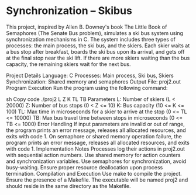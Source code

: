 # Synchronization – Skibus
This project, inspired by Allen B. Downey's book The Little Book of Semaphores (The Senate Bus problem), simulates a ski bus system using synchronization mechanisms in C. The system includes three types of processes: the main process, the ski bus, and the skiers. Each skier waits at a bus stop after breakfast, boards the ski bus upon its arrival, and gets off at the final stop near the ski lift. If there are more skiers waiting than the bus capacity, the remaining skiers wait for the next bus.

Project Details
Language: C
Processes: Main process, Ski bus, Skiers
Synchronization: Shared memory and semaphores
Output File: proj2.out
Program Execution
Run the program using the following command:

sh
Copy code
./proj2 L Z K TL TB
Parameters
L: Number of skiers (L < 20000)
Z: Number of bus stops (0 < Z <= 10)
K: Bus capacity (10 <= K <= 100)
TL: Max time in microseconds for a skier to arrive at the stop (0 <= TL <= 10000)
TB: Max bus travel time between stops in microseconds (0 <= TB <= 1000)
Error Handling
If input parameters are invalid or out of range, the program prints an error message, releases all allocated resources, and exits with code 1.
On semaphore or shared memory operation failure, the program prints an error message, releases all allocated resources, and exits with code 1.
Implementation Notes
Processes log their actions in proj2.out with sequential action numbers.
Use shared memory for action counters and synchronization variables.
Use semaphores for synchronization, avoid busy-waiting.
Ensure proper resource deallocation upon process termination.
Compilation and Execution
Use make to compile the project. Ensure the presence of a Makefile.
The executable will be named proj2 and should reside in the same directory as the Makefile.
